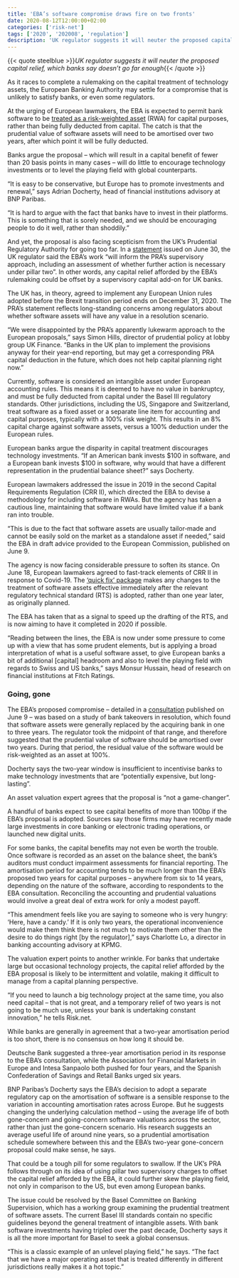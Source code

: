 ```yaml
---
title: 'EBA’s software compromise draws fire on two fronts'
date: 2020-08-12T12:00:00+02:00
categories: ['risk-net']
tags: ['2020', '202008', 'regulation']
description: 'UK regulator suggests it will neuter the proposed capital relief, which banks say doesn’t go far enough'
---
```


{{< quote steelblue >}}_UK regulator suggests it will neuter the proposed capital relief, which banks say doesn’t go far enough_{{< /quote >}}

As it races to complete a rulemaking on the capital treatment of technology assets, the European Banking Authority may settle for a compromise that is unlikely to satisfy banks, or even some regulators.

At the urging of European lawmakers, the EBA is expected to permit bank software to be [treated as a risk-weighted asset](https://www.risk.net/regulation/6928386/europes-regulators-grope-for-value-of-software) (RWA) for capital purposes, rather than being fully deducted from capital. The catch is that the prudential value of software assets will need to be amortised over two years, after which point it will be fully deducted.

Banks argue the proposal – which will result in a capital benefit of fewer than 20 basis points in many cases – will do little to encourage technology investments or to level the playing field with global counterparts.

“It is easy to be conservative, but Europe has to promote investments and renewal,” says Adrian Docherty, head of financial institutions advisory at BNP Paribas.

“It is hard to argue with the fact that banks have to invest in their platforms. This is something that is sorely needed, and we should be encouraging people to do it well, rather than shoddily.”

And yet, the proposal is also facing scepticism from the UK’s Prudential Regulatory Authority for going too far. In a [statement](https://www.bankofengland.co.uk/-/media/boe/files/prudential-regulation/publication/2020/statement-on-crr-quick-fix.pdf) issued on June 30, the UK regulator said the EBA’s work “will inform the PRA’s supervisory approach, including an assessment of whether further action is necessary under pillar two”. In other words, any capital relief afforded by the EBA’s rulemaking could be offset by a supervisory capital add-on for UK banks.

The UK has, in theory, agreed to implement any European Union rules adopted before the Brexit transition period ends on December 31, 2020. The PRA’s statement reflects long-standing concerns among regulators about whether software assets will have any value in a resolution scenario.

“We were disappointed by the PRA’s apparently lukewarm approach to the European proposals,” says Simon Hills, director of prudential policy at lobby group UK Finance. “Banks in the UK plan to implement the provisions anyway for their year-end reporting, but may get a corresponding PRA capital deduction in the future, which does not help capital planning right now.”

Currently, software is considered an intangible asset under European accounting rules. This means it is deemed to have no value in bankruptcy, and must be fully deducted from capital under the Basel III regulatory standards. Other jurisdictions, including the US, Singapore and Switzerland, treat software as a fixed asset or a separate line item for accounting and capital purposes, typically with a 100% risk weight. This results in an 8% capital charge against software assets, versus a 100% deduction under the European rules.

European banks argue the disparity in capital treatment discourages technology investments. “If an American bank invests $100 in software, and a European bank invests $100 in software, why would that have a different representation in the prudential balance sheet?” says Docherty.

European lawmakers addressed the issue in 2019 in the second Capital Requirements Regulation (CRR II), which directed the EBA to devise a methodology for including software in RWAs. But the agency has taken a cautious line, maintaining that software would have limited value if a bank ran into trouble.

“This is due to the fact that software assets are usually tailor‐made and cannot be easily sold on the market as a standalone asset if needed,” said the EBA in draft advice provided to the European Commission, published on June 9.

The agency is now facing considerable pressure to soften its stance. On June 18, European lawmakers agreed to fast-track elements of CRR II in response to Covid-19. The [‘quick fix’ package](https://www.risk.net/regulation/7534036/leaked-eu-document-casts-doubt-on-leverage-ratio-relief) makes any changes to the treatment of software assets effective immediately after the relevant regulatory technical standard (RTS) is adopted, rather than one year later, as originally planned.

The EBA has taken that as a signal to speed up the drafting of the RTS, and is now aiming to have it completed in 2020 if possible.

“Reading between the lines, the EBA is now under some pressure to come up with a view that has some prudent elements, but is applying a broad interpretation of what is a useful software asset, to give European banks a bit of additional [capital] headroom and also to level the playing field with regards to Swiss and US banks,” says Monsur Hussain, head of research on financial institutions at Fitch Ratings.

### Going, gone

The EBA’s proposed compromise – detailed in a [consultation](https://eba.europa.eu/eba-launches-consultation-technical-standards-specifying-prudential-treatment-software-assets) published on June 9 – was based on a study of bank takeovers in resolution, which found that software assets were generally replaced by the acquiring bank in one to three years. The regulator took the midpoint of that range, and therefore suggested that the prudential value of software should be amortised over two years. During that period, the residual value of the software would be risk-weighted as an asset at 100%.

Docherty says the two-year window is insufficient to incentivise banks to make technology investments that are “potentially expensive, but long-lasting”.

An asset valuation expert agrees that the proposal is “not a game-changer”.

A handful of banks expect to see capital benefits of more than 100bp if the EBA’s proposal is adopted. Sources say those firms may have recently made large investments in core banking or electronic trading operations, or launched new digital units.

For some banks, the capital benefits may not even be worth the trouble. Once software is recorded as an asset on the balance sheet, the bank’s auditors must conduct impairment assessments for financial reporting. The amortisation period for accounting tends to be much longer than the EBA’s proposed two years for capital purposes – anywhere from six to 14 years, depending on the nature of the software, according to respondents to the EBA consultation. Reconciling the accounting and prudential valuations would involve a great deal of extra work for only a modest payoff.

“This amendment feels like you are saying to someone who is very hungry: ‘Here, have a candy.’ If it is only two years, the operational inconvenience would make them think there is not much to motivate them other than the desire to do things right [by the regulator],” says Charlotte Lo, a director in banking accounting advisory at KPMG.

The valuation expert points to another wrinkle. For banks that undertake large but occasional technology projects, the capital relief afforded by the EBA proposal is likely to be intermittent and volatile, making it difficult to manage from a capital planning perspective.

“If you need to launch a big technology project at the same time, you also need capital – that is not great, and a temporary relief of two years is not going to be much use, unless your bank is undertaking constant innovation,” he tells Risk.net.

While banks are generally in agreement that a two-year amortisation period is too short, there is no consensus on how long it should be.

Deutsche Bank suggested a three-year amortisation period in its response to the EBA’s consultation, while the Association for Financial Markets in Europe and Intesa Sanpaolo both pushed for four years, and the Spanish Confederation of Savings and Retail Banks urged six years.

BNP Paribas’s Docherty says the EBA’s decision to adopt a separate regulatory cap on the amortisation of software is a sensible response to the variation in accounting amortisation rates across Europe. But he suggests changing the underlying calculation method – using the average life of both gone-concern and going-concern software valuations across the sector, rather than just the gone-concern scenario. His research suggests an average useful life of around nine years, so a prudential amortisation schedule somewhere between this and the EBA’s two-year gone-concern proposal could make sense, he says.

That could be a tough pill for some regulators to swallow. If the UK’s PRA follows through on its idea of using pillar two supervisory charges to offset the capital relief afforded by the EBA, it could further skew the playing field, not only in comparison to the US, but even among European banks.

The issue could be resolved by the Basel Committee on Banking Supervision, which has a working group examining the prudential treatment of software assets. The current Basel III standards contain no specific guidelines beyond the general treatment of intangible assets. With bank software investments having tripled over the past decade, Docherty says it is all the more important for Basel to seek a global consensus.

“This is a classic example of an unlevel playing field,” he says. “The fact that we have a major operating asset that is treated differently in different jurisdictions really makes it a hot topic.”

